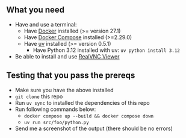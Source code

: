 ## What you need
- Have and use a terminal:
  - Have [Docker](https://docs.docker.com/engine/install/) installed (>= version 27.1)
  - Have [Docker Compose](https://docs.docker.com/compose/install/) installed (>=2.29.0)
  - Have [uv](https://docs.astral.sh/uv/getting-started/installation/) installed (>= version 0.5.1)
    - Have Python 3.12 installed with uv: `uv python install 3.12`
- Be able to install and use [RealVNC Viewer](https://www.realvnc.com/en/connect/download/viewer/)

## Testing that you pass the prereqs
- Make sure you have the above installed
- `git clone` this repo
- Run `uv sync` to installed the dependencies of this repo
- Run following commands below:
  - `docker compose up --build && docker compose down`
  - `uv run src/foo/python.py`
- Send me a screenshot of the output (there should be no errors)
